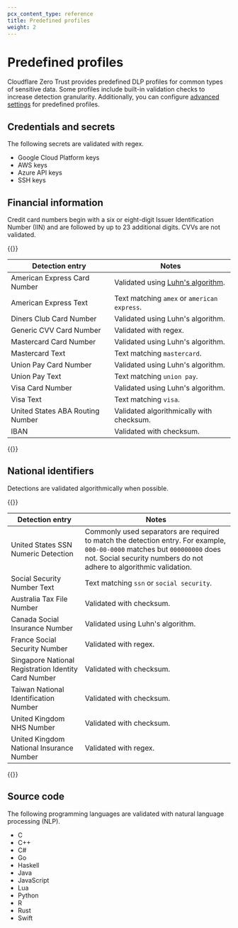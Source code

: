 ```yaml
---
pcx_content_type: reference
title: Predefined profiles
weight: 2
---
```


# Predefined profiles

Cloudflare Zero Trust provides predefined DLP profiles for common types of sensitive data. Some profiles include built-in validation checks to increase detection granularity. Additionally, you can configure [advanced settings](/cloudflare-one/policies/data-loss-prevention/dlp-profiles/advanced-settings/) for predefined profiles.

## Credentials and secrets

The following secrets are validated with regex.

- Google Cloud Platform keys
- AWS keys
- Azure API keys
- SSH keys

## Financial information

Credit card numbers begin with a six or eight-digit Issuer Identification Number (IIN) and are followed by up to 23 additional digits. CVVs are not validated.

{{<table-wrap>}}

| Detection entry                  | Notes                                                                             |
| -------------------------------- | --------------------------------------------------------------------------------- |
| American Express Card Number     | Validated using [Luhn's algorithm](https://en.wikipedia.org/wiki/Luhn_algorithm). |
| American Express Text            | Text matching `amex` or `american express`.                                       |
| Diners Club Card Number          | Validated using Luhn's algorithm.                                                 |
| Generic CVV Card Number          | Validated with regex.                                                             |
| Mastercard Card Number           | Validated using Luhn's algorithm.                                                 |
| Mastercard Text                  | Text matching `mastercard`.                                                       |
| Union Pay Card Number            | Validated using Luhn's algorithm.                                                 |
| Union Pay Text                   | Text matching `union pay`.                                                        |
| Visa Card Number                 | Validated using Luhn's algorithm.                                                 |
| Visa Text                        | Text matching `visa`.                                                             |
| United States ABA Routing Number | Validated algorithmically with checksum.                                          |
| IBAN                             | Validated with checksum.                                                          |

{{</table-wrap>}}

## National identifiers

Detections are validated algorithmically when possible.

{{<table-wrap>}}

| Detection entry                                      | Notes                                                                                                                                                                                             |
| ---------------------------------------------------- | ------------------------------------------------------------------------------------------------------------------------------------------------------------------------------------------------- |
| United States SSN Numeric Detection                  | Commonly used separators are required to match the detection entry. For example, `000-00-0000` matches but `000000000` does not. Social security numbers do not adhere to algorithmic validation. |
| Social Security Number Text                          | Text matching `ssn` or `social security`.                                                                                                                                                         |
| Australia Tax File Number                            | Validated with checksum.                                                                                                                                                                          |
| Canada Social Insurance Number                       | Validated using Luhn's algorithm.                                                                                                                                                                 |
| France Social Security Number                        | Validated with regex.                                                                                                                                                                             |
| Singapore National Registration Identity Card Number | Validated with checksum.                                                                                                                                                                          |
| Taiwan National Identification Number                | Validated with checksum.                                                                                                                                                                          |
| United Kingdom NHS Number                            | Validated with checksum.                                                                                                                                                                          |
| United Kingdom National Insurance Number             | Validated with regex.                                                                                                                                                                             |

{{</table-wrap>}}

## Source code

The following programming languages are validated with natural language processing (NLP).

- C
- C++
- C#
- Go
- Haskell
- Java
- JavaScript
- Lua
- Python
- R
- Rust
- Swift
